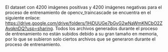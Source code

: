 El dataset con 4200 imágenes positivas y 4200 imágenes negativas para el proceso de entrenamiento de opencv_traincascade se encuentra en el 
siguiente enlace: https://drive.google.com/drive/folders/1HjDUUGe7bGyG2wNaWmKNCbO2ZAvqknDQ?usp=sharing. Todos los archivos generados durante 
el proceso de entrenamiento no están subidos debido a su gran tamaño en memoria, por lo que se subieron solo ciertos archivos que se generaron 
durante el proceso de entrenamiento.

